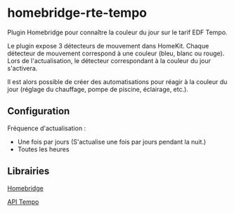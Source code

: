 # homebridge-rte-tempo
Plugin Homebridge pour connaître la couleur du jour sur le tarif EDF Tempo.

Le plugin expose 3 détecteurs de mouvement dans HomeKit.
Chaque détecteur de mouvement correspond à une couleur (bleu, blanc ou rouge).
Lors de l'actualisation, le détecteur correspondant à la couleur du jour s'activera.

Il est alors possible de créer des automatisations pour réagir à la couleur du jour (réglage du chauffage, pompe de piscine, éclairage, etc.).

## Configuration
Fréquence d'actualisation : 
 - Une fois par jours (S'actualise une fois par jours pendant la nuit.)
 - Toutes les heures

## Librairies
[Homebridge](https://homebridge.io)

[API Tempo](https://www.api-couleur-tempo.fr)
